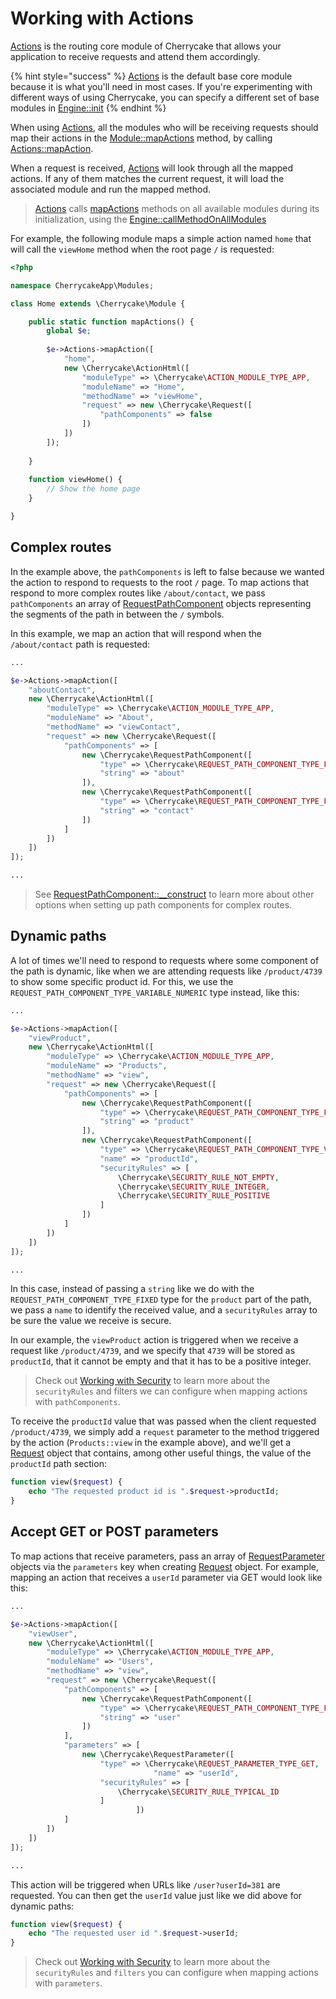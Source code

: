 # Working with Actions

[Actions](../reference/core-modules/actions.md) is the routing core module of Cherrycake that allows your application to receive requests and attend them accordingly.

{% hint style="success" %}
[Actions](../reference/core-modules/actions.md) is the default base core module because it is what you'll need in most cases. If you're experimenting with different ways of using Cherrycake, you can specify a different set of base modules in [Engine::init](../reference/core-classes/engine.md#init-appnamespace-setup)
{% endhint %}

When using [Actions](../reference/core-modules/actions.md), all the modules who will be receiving requests should map their actions in the [Module::mapActions](../reference/core-classes/module.md#mapactions) method, by calling [Actions::mapAction](../reference/core-modules/actions.md#mapaction-actionname-action).

When a request is received, [Actions](../reference/core-modules/actions.md) will look through all the mapped actions. If any of them matches the current request, it will load the associated module and run the mapped method.

> [Actions](../reference/core-modules/actions.md) calls [mapActions](../reference/core-classes/module.md#mapactions) methods on all available modules during its initialization, using the [Engine::callMethodOnAllModules](../reference/core-classes/engine.md#callmethodonallmodules-methodname)

For example, the following module maps a simple action named `home` that will call the `viewHome` method when the root page `/` is requested:

```php
<?php

namespace CherrycakeApp\Modules;

class Home extends \Cherrycake\Module {

    public static function mapActions() {
        global $e;
        
        $e->Actions->mapAction([
            "home",
            new \Cherrycake\ActionHtml([
                "moduleType" => \Cherrycake\ACTION_MODULE_TYPE_APP,
                "moduleName" => "Home",
                "methodName" => "viewHome",
                "request" => new \Cherrycake\Request([
                    "pathComponents" => false
                ])
            ])
        ]);
        
    }
    
    function viewHome() {
        // Show the home page
    }

}
```

## Complex routes

In the example above, the `pathComponents` is left to false because we wanted the action to respond to requests to the root `/` page. To map actions that respond to more complex routes like `/about/contact`, we pass `pathComponents` an array of [RequestPathComponent](../reference/core-classes/requestpathcomponent.md) objects representing the segments of the path in between the `/` symbols.

In this example, we map an action that will respond when the `/about/contact` path is requested:

```php
...

$e->Actions->mapAction([
    "aboutContact",
    new \Cherrycake\ActionHtml([
        "moduleType" => \Cherrycake\ACTION_MODULE_TYPE_APP,
        "moduleName" => "About",
        "methodName" => "viewContact",
        "request" => new \Cherrycake\Request([
            "pathComponents" => [
                new \Cherrycake\RequestPathComponent([
                    "type" => \Cherrycake\REQUEST_PATH_COMPONENT_TYPE_FIXED,
                    "string" => "about"
                ]),
                new \Cherrycake\RequestPathComponent([
                    "type" => \Cherrycake\REQUEST_PATH_COMPONENT_TYPE_FIXED,
                    "string" => "contact"
                ])
            ]
        ])
    ])
]);

...
```

> See [RequestPathComponent::\_\_construct](../reference/core-classes/requestpathcomponent.md#__construct-setup) to learn more about other options when setting up path components for complex routes.

## Dynamic paths

A lot of times we'll need to respond to requests where some component of the path is dynamic, like when we are attending requests like `/product/4739` to show some specific product id. For this, we use the `REQUEST_PATH_COMPONENT_TYPE_VARIABLE_NUMERIC` type instead, like this:

```php
...

$e->Actions->mapAction([
    "viewProduct",
    new \Cherrycake\ActionHtml([
        "moduleType" => \Cherrycake\ACTION_MODULE_TYPE_APP,
        "moduleName" => "Products",
        "methodName" => "view",
        "request" => new \Cherrycake\Request([
            "pathComponents" => [
                new \Cherrycake\RequestPathComponent([
                    "type" => \Cherrycake\REQUEST_PATH_COMPONENT_TYPE_FIXED,
                    "string" => "product"
                ]),
                new \Cherrycake\RequestPathComponent([
                    "type" => \Cherrycake\REQUEST_PATH_COMPONENT_TYPE_VARIABLE_NUMERIC,
                    "name" => "productId",
                    "securityRules" => [
                        \Cherrycake\SECURITY_RULE_NOT_EMPTY,
                        \Cherrycake\SECURITY_RULE_INTEGER,
                        \Cherrycake\SECURITY_RULE_POSITIVE
                    ]
                ])
            ]
        ])
    ])
]);

...
```

In this case, instead of passing a `string` like we do with the `REQUEST_PATH_COMPONENT_TYPE_FIXED` type for the `product` part of the path, we pass a `name` to identify the received value, and a `securityRules` array to be sure the value we receive is secure.

In our example, the `viewProduct` action is triggered when we receive a request like `/product/4739`, and we specify that `4739` will be stored as `productId`, that it cannot be empty and that it has to be a positive integer.

> Check out [Working with Security](working-with-security.md#security-rules) to learn more about the `securityRules` and filters we can configure when mapping actions with `pathComponents`.

To receive the `productId` value that was passed when the client requested `/product/4739`,  we simply add a `request` parameter to the method triggered by the action \(`Products::view` in the example above\), and we'll get a [Request](../reference/core-classes/request.md) object that contains, among other useful things, the value of the `productId` path section:

```php
function view($request) {
    echo "The requested product id is ".$request->productId;
}
```

## Accept GET or POST parameters

To map actions that receive parameters, pass an array of [RequestParameter](../reference/core-classes/requestparameter.md) objects via the `parameters` key when creating [Request](../reference/core-classes/request.md) object. For example, mapping an action that receives a `userId` parameter via GET would look like this:

```php
...

$e->Actions->mapAction([
    "viewUser",
    new \Cherrycake\ActionHtml([
        "moduleType" => \Cherrycake\ACTION_MODULE_TYPE_APP,
        "moduleName" => "Users",
        "methodName" => "view",
        "request" => new \Cherrycake\Request([
            "pathComponents" => [
                new \Cherrycake\RequestPathComponent([
                    "type" => \Cherrycake\REQUEST_PATH_COMPONENT_TYPE_FIXED,
                    "string" => "user"
                ])
            ],
            "parameters" => [
                new \Cherrycake\RequestParameter([
                    "type" => \Cherrycake\REQUEST_PARAMETER_TYPE_GET,
    						    "name" => "userId",
                    "securityRules" => [
                        \Cherrycake\SECURITY_RULE_TYPICAL_ID
                    ]
    						])
            ]
        ])
    ])
]);

...
```

This action will be triggered when URLs like `/user?userId=381` are requested. You can then get the `userId` value just like we did above for dynamic paths:

```php
function view($request) {
    echo "The requested user id ".$request->userId;
}
```

> Check out [Working with Security](working-with-security.md#security-rules) to learn more about the `securityRules` and `filters` you can configure when mapping actions with `parameters`.

